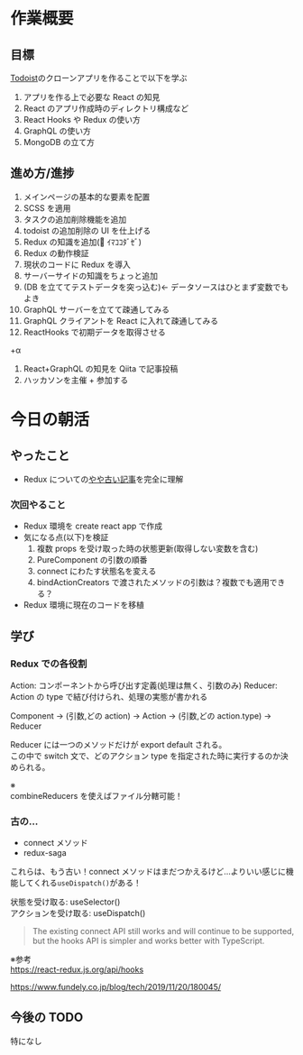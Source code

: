 # 作業概要

## 目標

[Todoist](https://todoist.com/app)のクローンアプリを作ることで以下を学ぶ

1. アプリを作る上で必要な React の知見
2. React のアプリ作成時のディレクトリ構成など
3. React Hooks や Redux の使い方
4. GraphQL の使い方
5. MongoDB の立て方

## 進め方/進捗

1. メインページの基本的な要素を配置
2. SCSS を適用
3. タスクの追加削除機能を追加
4. todoist の追加削除の UI を仕上げる
5. Redux の知識を追加(💪 ｲﾏｺｺﾀﾞｾﾞ)
6. Redux の動作検証
7. 現状のコードに Redux を導入
8. サーバーサイドの知識をちょっと追加
9. (DB を立ててテストデータを突っ込む)← データソースはひとまず変数でもよき
10. GraphQL サーバーを立てて疎通してみる
11. GraphQL クライアントを React に入れて疎通してみる
12. ReactHooks で初期データを取得させる

+α

1. React+GraphQL の知見を Qiita で記事投稿
2. ハッカソンを主催 + 参加する

# 今日の朝活

## やったこと

- Redux についての[やや古い記事](https://qiita.com/mpyw/items/a816c6380219b1d5a3bf)を完全に理解

### 次回やること

- Redux 環境を create react app で作成
- 気になる点(以下)を検証
  1. 複数 props を受け取った時の状態更新(取得しない変数を含む)
  2. PureComponent の引数の順番
  3. connect にわたす状態名を変える
  4. bindActionCreators で渡されたメソッドの引数は？複数でも適用できる？
- Redux 環境に現在のコードを移植

## 学び

### Redux での各役割

Action: コンポーネントから呼び出す定義(処理は無く、引数のみ)
Reducer: Action の type で結び付けられ、処理の実態が書かれる

Component → (引数,どの action) → Action → (引数,どの action.type) → Reducer

Reducer には一つのメソッドだけが export default される。  
この中で switch 文で、どのアクション type を指定された時に実行するのか決められる。

※  
combineReducers を使えばファイル分轄可能！

### 古の…

- connect メソッド
- redux-saga

これらは、もう古い！connect メソッドはまだつかえるけど…よりいい感じに機能してくれる`useDispatch()`がある！

状態を受け取る: useSelector()  
アクションを受け取る: useDispatch()

> The existing connect API still works and will continue to be supported, but the hooks API is simpler and works better with TypeScript.

※参考  
https://react-redux.js.org/api/hooks

https://www.fundely.co.jp/blog/tech/2019/11/20/180045/

## 今後の TODO

特になし
